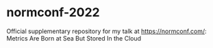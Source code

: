 # normconf-2022
Official supplementary repository for my talk at https://normconf.com/: Metrics Are Born at Sea But Stored In the Cloud
